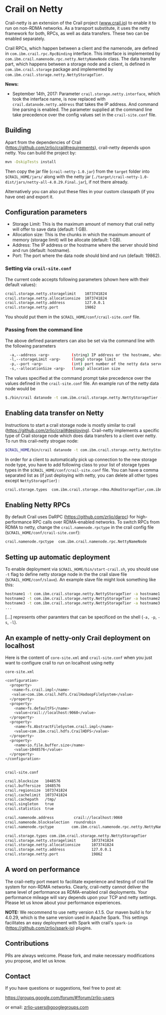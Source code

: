 # Crail on Netty

Crail-netty is an extension of the Crail project (www.crail.io) to enable it to run on non-RDMA networks. 
As a transport substitute, it uses the netty framework for both, RPCs, as well as data transfers. These two 
can be enabled separately. 

Crail RPCs, which happen between a client and the namenode, are defined in `com.ibm.crail.rpc.RpcBinding` interface.
This interface is implemented by `com.ibm.crail.namenode.rpc.netty.NettyNameNode` class. The data transfer part, 
which happens between a storage node and a client, is defined in `com.ibm.crail.storage` package and implemented by 
`com.ibm.crail.storage.netty.NettyStorageTier`.

**News:**

 - September 14th, 2017: Parameter `crail.storage.netty.interface`, which took the interface name, is now replaced 
 with `crail.datanode.netty.address` that takes the IP address. And command line parsing is enabled. The parameter 
 supplied at the command line take precedence over the config values set in the `crail-site.conf` file. 
 
## Building 

Apart from the dependencies of Crail (https://github.com/zrlio/crail#requirements), crail-netty depends upon netty. 
You can build the project by:
```bash
mvn -DskipTests install
```
Then copy the jar file (`crail-netty-1.0.jar`) from the `target` folder into `$CRAIL_HOME/jars/` along with the 
netty jar (`./target/crail-netty-1.0-dist/jars/netty-all-4.0.29.Final.jar`), if not there already. 

Alternatively you can also put these files in your custom classpath (if you have one) and export it.

## Configuration parameters
  * Storage Limit: This is the maximum amount of memory that crail netty will offer to save data (default: 1 GB). 
  * Allocation size: This is the chunks in which the maximum amount of memory (storage limit) will be allocate (default: 1 GB).
  * Address: The IP address or the hostname where the server should bind and run (default: hostname).
  * Port: The port where the data node should bind and run (default: 19862).
  
### Setting via `crail-site.conf` 
The current code accepts following parameters (shown here with their default values):

```bash
crail.storage.netty.storagelimit    1073741824
crail.storage.netty.allocationsize  1073741824
crail.storage.netty.address         127.0.0.1 
crail.storage.netty.port            19862
```

You should put them in the `$CRAIL_HOME/conf/crail-site.conf` file.

### Passing from the command line 
The above defined parameters can also be set via the command line with the following parameters 
```bash
  -a,--address <arg>          (string) IP address or the hostname, where to run the server  
  -l,--storageLimit <arg>     (long) storage limit
  -p,--port <arg>             (int) port number of the netty data server
  -s,--allocationSize <arg>   (long) allocation size
```
The values specified at the command prompt take precedence over the values defined in the `crail-site.conf` file. 
An example run of the netty data node would be 
```bash
$./bin/crail datanode -t com.ibm.crail.storage.netty.NettyStorageTier -- -a 10.10.10.11 -p 8881 -l $((1073741824 * 4))
```

## Enabling data transfer on Netty
Instructions to start a crail storage node is mostly similar to crail (https://github.com/zrlio/crail#deploying). 
Crail-netty implements a specific type of Crail storage node which does data transfers to a client over netty. To 
run this crail-netty strogae node: 
```bash 
$CRAIL_HOME/bin/crail datanode -t com.ibm.crail.storage.netty.NettyStorageTier
```
In order for a client to automatically pick up connection to the new storage node type, you have to add following class 
to your list of storage types types in the `$CRAIL_HOME/conf/crail-site.conf` file. You can have a comma separated 
list as (if just deploying with netty, you can delete all other types except `NettyStorageTier`) : 

```bash
crail.storage.types  com.ibm.crail.storage.rdma.RdmaStorageTier,com.ibm.crail.storage.netty.NettyStorageTier
```

## Enabling Netty RPCs

By default Crail uses DaRPC (https://github.com/zrlio/darpc) for high-performance RPC calls over RDMA-enabled networks. 
To switch RPCs from RDMA to netty, change the `crail.namenode.rpctype` in the crail config file 
(`$CRAIL_HOME/conf/crail-site.conf`): 
```bash
crail.namenode.rpctype  com.ibm.crail.namenode.rpc.NettyNameNode
```

## Setting up automatic deployment

To enable deployment via `$CRAIL_HOME/bin/start-crail.sh`, you should use `-t` flag to define netty storage node in the 
the crail slave file (`$CRAIL_HOME/conf/slave`). An example slave file might look something like this: 
```bash
hostname1 -t com.ibm.crail.storage.netty.NettyStorageTier -a hostname1 [...] 
hostname2 -t com.ibm.crail.storage.netty.NettyStorageTier -a hostname2  [...]
hostname3 -t com.ibm.crail.storage.netty.NettyStorageTier -a hostname3  [...]
...
```
[...] represents other paramters that can be specificed on the shell (`-a,` `-p`, `-s`, `-l`). 

## An example of netty-only Crail deployment on localhost 
Here is the content of `core-site.xml` and `crail-site.conf` when you just want to configure crail to run on localhost
using netty
 
`core-site.xml` 

```bash
<configuration>
  <property>
   <name>fs.crail.impl</name>
   <value>com.ibm.crail.hdfs.CrailHadoopFileSystem</value>
  </property>
  <property>
    <name>fs.defaultFS</name>
    <value>crail://localhost:9060</value>
  </property>
  <property>
    <name>fs.AbstractFileSystem.crail.impl</name>
    <value>com.ibm.crail.hdfs.CrailHDFS</value>
  </property>
  <property>
    <name>io.file.buffer.size</name>
    <value>1048576</value>
  </property>
</configuration>
 
```

`crail-site.conf`
```bash 
crail.blocksize   1048576
crail.buffersize  1048576
crail.regionsize  1073741824
crail.cachelimit  1073741824
crail.cachepath   /tmp/
crail.singleton   true
crail.statistics  true

crail.namenode.address         crail://localhost:9060
crail.namenode.blockselection  roundrobin
crail.namenode.rpctype        com.ibm.crail.namenode.rpc.netty.NettyNameNode

crail.storage.types com.ibm.crail.storage.netty.NettyStorageTier
crail.storage.netty.storagelimit       1073741824
crail.storage.netty.allocationsize     1073741824
crail.storage.netty.address            127.0.0.1
crail.storage.netty.port               19862
```
## A word on performance 
The crail-netty port meant to facilitate experience and testing of crail file system for non-RDMA networks. Clearly, 
crail-netty cannot deliver the same level of performance as RDMA-enabled crail deployments. Your performance mileage 
will vary depends upon your TCP and netty settings. Please let us know about your performance experiences.

**NOTE:** We recommend to use netty version 4.1.5. Our maven build is for 4.0.29, which is the same version used in 
Apache Spark. This settings facilitates an easy deployment with Spark with crail's `spark-io` 
(https://github.com/zrlio/spark-io) plugins. 

## Contributions

PRs are always welcome. Please fork, and make necessary modifications you propose, and let us know. 

## Contact 

If you have questions or suggestions, feel free to post at:

https://groups.google.com/forum/#!forum/zrlio-users

or email: zrlio-users@googlegroups.com
